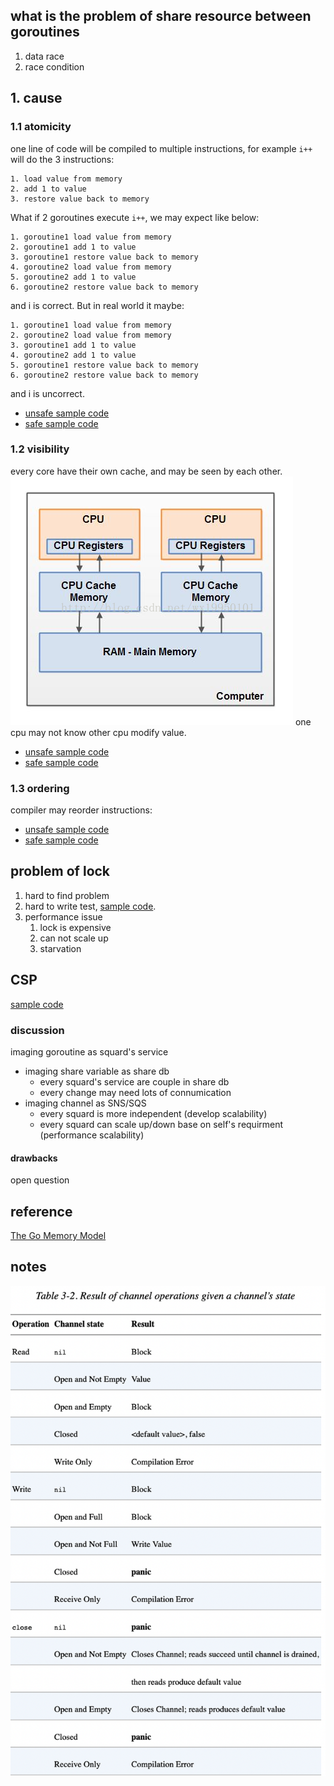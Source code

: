 
## what is the problem of share resource between goroutines

1. data race
2. race condition

## 1. cause

### 1.1 atomicity  

one line of code will be compiled to multiple instructions, for example `i++` will do the 3 instructions:
```
1. load value from memory
2. add 1 to value
3. restore value back to memory
```

What if 2 goroutines execute `i++`,
we may expect like below:
```
1. goroutine1 load value from memory
2. goroutine1 add 1 to value
3. goroutine1 restore value back to memory
4. goroutine2 load value from memory
5. goroutine2 add 1 to value
6. goroutine2 restore value back to memory
```
and i is correct. But in real world it maybe:
```
1. goroutine1 load value from memory
2. goroutine2 load value from memory
3. goroutine1 add 1 to value
4. goroutine2 add 1 to value
5. goroutine1 restore value back to memory
6. goroutine2 restore value back to memory
```
and i is uncorrect. 
  * [unsafe sample code](atomicity/unsafe_test.go)
  * [safe sample code](atomicity/safe_test.go)

### 1.2 visibility

every core have their own cache, and may be seen by each other.
![cpu-architecture](imgs/cpu-architecture.png)
one cpu may not know other cpu modify value.

  * [unsafe sample code](visibility/unsafe_test.go)
  * [safe sample code](visibility/safe_test.go)

### 1.3 ordering
compiler may reorder instructions:

  * [unsafe sample code](ordering/unsafe_test.go)  
  * [safe sample code](ordering/safe_test.go)  

## problem of lock
1. hard to find problem
1. hard to write test, [sample code](test/lock_hard_to_test.go).
1. performance issue
    1. lock is expensive
    1. can not scale up
    1. starvation

## CSP
  [sample code](test/csp_test.go)

### discussion
imaging goroutine as squard's service
  * imaging share variable as share db
    * every squard's service are couple in share db
    * every change may need lots of connumication
  * imaging channel as SNS/SQS
    * every squard is more independent (develop scalability)
    * every squard can scale up/down base on self's requirment (performance scalability)

#### drawbacks
open question


## reference
[The Go Memory Model](https://go.dev/ref/mem)

## notes
![channel behavior](imgs/channel-behavior.png)

